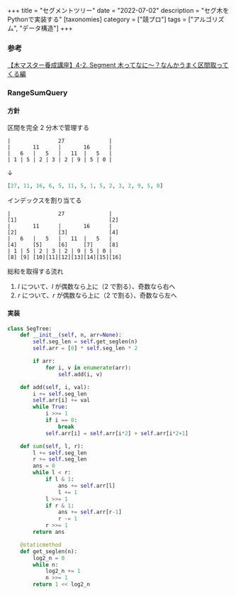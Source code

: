 +++
title = "セグメントツリー"
date = "2022-07-02"
description = "セグ木をPythonで実装する"
[taxonomies]
category = ["競プロ"]
tags = ["アルゴリズム", "データ構造"]
+++

### 参考

[【木マスター養成講座】4-2. Segment 木ってなに〜？なんかうまく区間取ってくる編](https://www.youtube.com/watch?v=ReGvflPU81c&list=PL3Hpv03CoZ24p5a6qT0LsFKEhiDWxf_B_&index=4)

### RangeSumQuery

#### 方針

区間を完全 2 分木で管理する

```
|               27              |
|       11      |       16      |
|   6   |   5   |   11  |   5   |
| 1 | 5 | 2 | 3 | 2 | 9 | 5 | 0 |
```

$\downarrow$

```python
[27, 11, 16, 6, 5, 11, 5, 1, 5, 2, 3, 2, 9, 5, 0]
```

インデックスを割り当てる

```
|               27              |
[1]                             [2]
|       11      |       16      |
[2]             [3]             [4]
|   6   |   5   |   11  |   5   |
[4]     [5]     [6]     [7]     [8]
| 1 | 5 | 2 | 3 | 2 | 9 | 5 | 0 |
[8] [9] [10][11][12][13][14][15][16]
```

総和を取得する流れ

1. $l$ について、$l$ が偶数なら上に（$2$ で割る）、奇数なら右へ
2. $r$ について、$r$ が偶数なら上に（$2$ で割る）、奇数なら左へ

#### 実装

```python
class SegTree:
    def __init__(self, n, arr=None):
        self.seg_len = self.get_seglen(n)
        self.arr = [0] * self.seg_len * 2

        if arr:
            for i, v in enumerate(arr):
                self.add(i, v)

    def add(self, i, val):
        i += self.seg_len
        self.arr[i] += val
        while True:
            i >>= 1
            if i == 0:
                break
            self.arr[i] = self.arr[i*2] + self.arr[i*2+1]

    def sum(self, l, r):
        l += self.seg_len
        r += self.seg_len
        ans = 0
        while l < r:
            if l & 1:
                ans += self.arr[l]
                l += 1
            l >>= 1
            if r & 1:
                ans += self.arr[r-1]
                r -= 1
            r >>= 1
        return ans

    @staticmethod
    def get_seglen(n):
        log2_n = 0
        while n:
            log2_n += 1
            n >>= 1
        return 1 << log2_n
```
